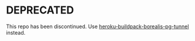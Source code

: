 # DEPRECATED

This repo has been discontinued. Use [heroku-buildpack-borealis-pg-tunnel](https://github.com/OldSneerJaw/heroku-buildpack-borealis-pg-tunnel) instead.
